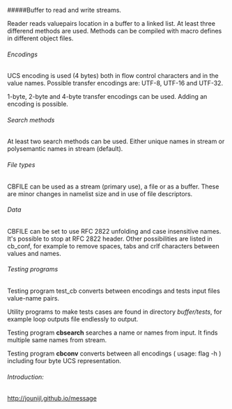 #####Buffer to read and write streams.

Reader reads valuepairs location in a buffer to a linked list. At least three 
differend methods are used. Methods can be compiled with macro defines in 
different object files.

###### Encodings

UCS encoding is used (4 bytes) both in flow control characters and in the value 
names. Possible transfer encodings are: UTF-8, UTF-16 and UTF-32. 

1-byte, 2-byte and 4-byte transfer encodings can be used. Adding an encoding is 
possible.

###### Search methods
 
At least two search methods can be used. Either unique names in stream or 
polysemantic names in stream (default).

###### File types

CBFILE can be used as a stream (primary use), a file or as a buffer. These are
minor changes in namelist size and in use of file descriptors.

###### Data

CBFILE can be set to use RFC 2822 unfolding and case insensitive names. 
It's possible to stop at RFC 2822 header. Other possibilities are listed in
cb_conf, for example to remove spaces, tabs and crlf characters between 
values and names. 

###### Testing programs
 
Testing program test_cb converts between encodings and tests input files 
value-name pairs.

Utility programs to make tests cases are found in directory _buffer/tests_, for 
example loop outputs file endlessly to output.

Testing program **cbsearch** searches a name or names from input. It finds multiple 
same names from stream.
 
Testing program **cbconv** converts between all encodings ( usage: flag -h )
including four byte UCS representation.

###### Introduction:

 
<a href="http://jounijl.github.io/message">http://jounijl.github.io/message</a>


